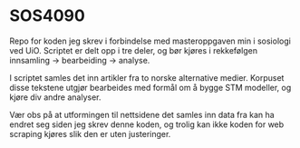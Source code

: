 # SOS4090

Repo for koden jeg skrev i forbindelse med masteroppgaven min i sosiologi ved UiO. Scriptet er delt opp i tre deler, og bør kjøres i rekkefølgen innsamling -> bearbeiding -> analyse. 

I scriptet samles det inn artikler fra to norske alternative medier. Korpuset disse tekstene utgjør bearbeides med formål om å bygge STM modeller, og kjøre div andre analyser. 

Vær obs på at utformingen til nettsidene det samles inn data fra kan ha endret seg siden jeg skrev denne koden, og trolig kan ikke koden for web scraping kjøres slik den er uten justeringer.
